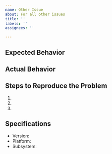 ```yaml
---
name: Other Issue
about: For all other issues
title: ''
labels: ''
assignees: ''

---
```


## Expected Behavior


## Actual Behavior


## Steps to Reproduce the Problem

  1.
  1.
  1.

## Specifications

  - Version:
  - Platform:
  - Subsystem:
